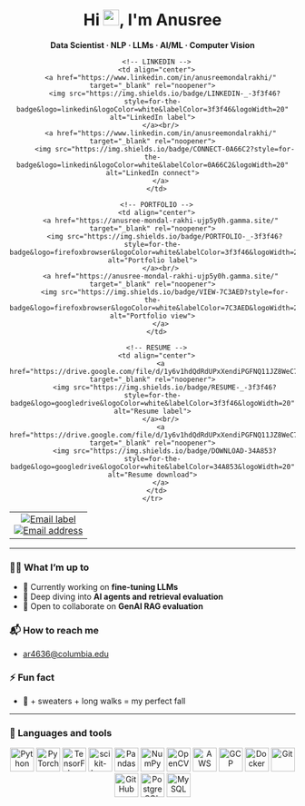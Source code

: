 <h1 align="center">Hi <img src="https://media.giphy.com/media/hvRJCLFzcasrR4ia7z/giphy.gif" width="28" height="28" alt="waving hand">, I'm Anusree</h1>
<p align="center"><b>Data Scientist · NLP · LLMs · AI/ML · Computer Vision</b></p>

<!-- Contact bar -->
<p align="center">
  <table>
    <tr>
      <!-- EMAIL -->
      <td align="center">
        <a href="mailto:ar4636@columbia.edu">
          <img src="https://img.shields.io/badge/EMAIL-_-3f3f46?style=for-the-badge&logo=gmail&logoColor=white&labelColor=3f3f46&logoWidth=20" alt="Email label">
        </a><br/>
        <a href="mailto:ar4636@columbia.edu">
          <img src="https://img.shields.io/badge/AR4636%40COLUMBIA.EDU-111111?style=for-the-badge&logo=gmail&logoColor=white&labelColor=111111&logoWidth=20" alt="Email address">
        </a>
      </td>

      <!-- LINKEDIN -->
      <td align="center">
        <a href="https://www.linkedin.com/in/anusreemondalrakhi/" target="_blank" rel="noopener">
          <img src="https://img.shields.io/badge/LINKEDIN-_-3f3f46?style=for-the-badge&logo=linkedin&logoColor=white&labelColor=3f3f46&logoWidth=20" alt="LinkedIn label">
        </a><br/>
        <a href="https://www.linkedin.com/in/anusreemondalrakhi/" target="_blank" rel="noopener">
          <img src="https://img.shields.io/badge/CONNECT-0A66C2?style=for-the-badge&logo=linkedin&logoColor=white&labelColor=0A66C2&logoWidth=20" alt="LinkedIn connect">
        </a>
      </td>

      <!-- PORTFOLIO -->
      <td align="center">
        <a href="https://anusree-mondal-rakhi-ujp5y0h.gamma.site/" target="_blank" rel="noopener">
          <img src="https://img.shields.io/badge/PORTFOLIO-_-3f3f46?style=for-the-badge&logo=firefoxbrowser&logoColor=white&labelColor=3f3f46&logoWidth=20" alt="Portfolio label">
        </a><br/>
        <a href="https://anusree-mondal-rakhi-ujp5y0h.gamma.site/" target="_blank" rel="noopener">
          <img src="https://img.shields.io/badge/VIEW-7C3AED?style=for-the-badge&logo=firefoxbrowser&logoColor=white&labelColor=7C3AED&logoWidth=20" alt="Portfolio view">
        </a>
      </td>

      <!-- RESUME -->
      <td align="center">
        <a href="https://drive.google.com/file/d/1y6v1hdQdRdUPxXendiPGFNQ11JZ8WeC7/view" target="_blank" rel="noopener">
          <img src="https://img.shields.io/badge/RESUME-_-3f3f46?style=for-the-badge&logo=googledrive&logoColor=white&labelColor=3f3f46&logoWidth=20" alt="Resume label">
        </a><br/>
        <a href="https://drive.google.com/file/d/1y6v1hdQdRdUPxXendiPGFNQ11JZ8WeC7/view" target="_blank" rel="noopener">
          <img src="https://img.shields.io/badge/DOWNLOAD-34A853?style=for-the-badge&logo=googledrive&logoColor=white&labelColor=34A853&logoWidth=20" alt="Resume download">
        </a>
      </td>
    </tr>
  </table>
</p>

---

### 👩‍💻 What I’m up to
- 🔭 Currently working on **fine-tuning LLMs**
- 🌱 Deep diving into **AI agents and retrieval evaluation**
- 👯 Open to collaborate on **GenAI RAG evaluation**

### 📬 How to reach me
- ar4636@columbia.edu

### ⚡ Fun fact
- 🍁 + sweaters + long walks = my perfect fall

---

### 🧰 Languages and tools
<p align="center">
  <img alt="Python" width="42" src="https://cdn.jsdelivr.net/gh/devicons/devicon/icons/python/python-original.svg"/>
  <img alt="PyTorch" width="42" src="https://cdn.jsdelivr.net/gh/devicons/devicon/icons/pytorch/pytorch-original.svg"/>
  <img alt="TensorFlow" width="42" src="https://cdn.jsdelivr.net/gh/devicons/devicon/icons/tensorflow/tensorflow-original.svg"/>
  <img alt="scikit-learn" width="42" src="https://cdn.jsdelivr.net/gh/devicons/devicon/icons/scikitlearn/scikitlearn-original.svg"/>
  <img alt="Pandas" width="42" src="https://cdn.jsdelivr.net/gh/devicons/devicon/icons/pandas/pandas-original.svg"/>
  <img alt="NumPy" width="42" src="https://cdn.jsdelivr.net/gh/devicons/devicon/icons/numpy/numpy-original.svg"/>
  <img alt="OpenCV" width="42" src="https://cdn.jsdelivr.net/gh/devicons/devicon/icons/opencv/opencv-original.svg"/>
  <img alt="AWS" width="42" src="https://cdn.jsdelivr.net/gh/devicons/devicon/icons/amazonwebservices/amazonwebservices-original.svg"/>
  <img alt="GCP" width="42" src="https://cdn.jsdelivr.net/gh/devicons/devicon/icons/googlecloud/googlecloud-original.svg"/>
  <img alt="Docker" width="42" src="https://cdn.jsdelivr.net/gh/devicons/devicon/icons/docker/docker-original.svg"/>
  <img alt="Git" width="42" src="https://cdn.jsdelivr.net/gh/devicons/devicon/icons/git/git-original.svg"/>
  <img alt="GitHub" width="42" src="https://cdn.jsdelivr.net/gh/devicons/devicon/icons/github/github-original.svg"/>
  <img alt="PostgreSQL" width="42" src="https://cdn.jsdelivr.net/gh/devicons/devicon/icons/postgresql/postgresql-original.svg"/>
  <img alt="MySQL" width="42" src="https://cdn.jsdelivr.net/gh/devicons/devicon/icons/mysql/mysql-original.svg"/>
</p>

<!-- Optional: enable after you add public repos
<p align="center">
  <img alt="Stats" height="160" src="https://github-readme-stats.vercel.app/api?username=AnusreeRakhi&show_icons=true&rank_icon=github&theme=transparent" />
  <img alt="Top Langs" height="160" src="https://github-readme-stats.vercel.app/api/top-langs/?username=AnusreeRakhi&layout=compact&theme=transparent" />
</p>
-->
